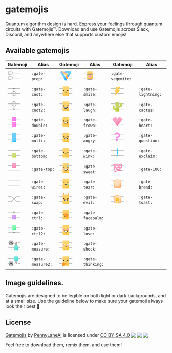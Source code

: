 # gatemojis

Quantum algorithm design is hard. Express your feelings through quantum circuits with Gatemojis™. Download and use Gatemojis across Slack, Discord, and anywhere else that supports custom emojis!

## Available gatemojis

Gatemoji | Alias | Gatemoji | Alias | Gatemoji | Alias
-------- | ----- | -------- | ----- | -------- | -----
<img src="gatemojis/gate-prep.png" width="40" height="40" alt="prep"/> | `:gate-prep:` | <img src="gatemojis/gate-pl.png" width="40" height="40" alt="pl"/> | <img src="gatemojis/gate-vegemite.png" width="40" height="40" alt="vegemite"/> | `:gate-vegemite:`
<img src="gatemojis/gate-cnot.png" width="40" height="40" alt="cnot"/> | `:gate-cnot:` | <img src="gatemojis/gate-smile.png" width="40" height="40" alt="smile"/> | `:gate-smile:` | <img src="gatemojis/gate-lightning.png" width="40" height="40" alt="lightning"/> | `:gate-lightning:`
<img src="gatemojis/gate-cnot2.png" width="40" height="40" alt="cnot2"/> | `:gate-cnot2:` | <img src="gatemojis/gate-laugh.png" width="40" height="40" alt="laugh"/> | `:gate-laugh:` | <img src="gatemojis/gate-cactus.png" width="40" height="40" alt="cactus"/> | `:gate-cactus:`
<img src="gatemojis/gate-double.png" width="40" height="40" alt="double"/> | `:gate-double:` | <img src="gatemojis/gate-frown.png" width="40" height="40" alt="frown"/> | `:gate-frown:` | <img src="gatemojis/gate-heart.png" width="40" height="40" alt="heart"/> | `:gate-heart:`
<img src="gatemojis/gate-multi.png" width="40" height="40" alt="multi"/> | `:gate-multi:` | <img src="gatemojis/gate-angry.png" width="40" height="40" alt="angry"/> | `:gate-angry:` | <img src="gatemojis/gate-questions.png" width="40" height="40" alt="question"/> | `:gate-question:`
<img src="gatemojis/gate-bottom.png" width="40" height="40" alt="bottom"/> | `:gate-bottom:` | <img src="gatemojis/gate-wink.png" width="40" height="40" alt="wink"/> | `:gate-wink:` | <img src="gatemojis/gate-exclaim.png" width="40" height="40" alt="exclaim"/> | `:gate-exclaim:`
<img src="gatemojis/gate-top.png" width="40" height="40" alt="top"/> | `:gate-top:` | <img src="gatemojis/gate-sweat.png" width="40" height="40" alt="sweat"/> | `:gate-sweat:` | <img src="gatemojis/gate-100.png" width="40" height="40" alt="100"/> | `:gate-100:`
<img src="gatemojis/gate-wires.png" width="40" height="40" alt="wires"/> | `:gate-wires:` | <img src="gatemojis/gate-tear.png" width="40" height="40" alt="tear"/> | `:gate-tear:` | <img src="gatemojis/gate-bread.png" width="40" height="40" alt="bread"/> | `:gate-bread:`
<img src="gatemojis/gate-swap.png" width="40" height="40" alt="swap"/> | `:gate-swap:` | <img src="gatemojis/gate-evil.png" width="40" height="40" alt="evil"/> | `:gate-evil:` | <img src="gatemojis/gate-toast.png" width="40" height="40" alt="toast"/> | `:gate-toast:`
<img src="gatemojis/gate-ctrl.png" width="40" height="40" alt="ctrl"/> | `:gate-ctrl:` | <img src="gatemojis/gate-facepalm.png" width="40" height="40" alt="facepalm"/> | `:gate-facepalm:`
<img src="gatemojis/gate-ctrl2.png" width="40" height="40" alt="ctrl2"/> | `:gate-ctrl2:` | <img src="gatemojis/gate-love.png" width="40" height="40" alt="love"/> | `:gate-love:`
<img src="gatemojis/gate-measure.png" width="40" height="40" alt="measure"/> | `:gate-measure:` | <img src="gatemojis/gate-shock.png" width="40" height="40" alt="shock"/> | `:gate-shock:`
<img src="gatemojis/gate-measure2.png" width="40" height="40" alt="measure2"/> | `:gate-measure2:` | <img src="gatemojis/gate-thinking.png" width="40" height="40" alt="thinking"/> | `:gate-thinking:`


## Image guidelines.

Gatemojis are designed to be legible on both light or dark backgrounds, and at a small size. Use the guideline below to make sure your gatemoji always look their best 💄

## License

 <p xmlns:cc="http://creativecommons.org/ns#"
 xmlns:dct="http://purl.org/dc/terms/"><a property="dct:title"
 rel="cc:attributionURL"
 href="https://github.com/PennyLaneAI/gatemojis">Gatemojis</a> by <a
 rel="cc:attributionURL dct:creator" property="cc:attributionName"
 href="https://pennylane.ai">PennyLaneAI</a> is licensed under <a
 href="http://creativecommons.org/licenses/by-sa/4.0/?ref=chooser-v1"
 target="_blank" rel="license noopener noreferrer"
 style="display:inline-block;">CC BY-SA 4.0<img
 style="height:22px!important;margin-left:3px;vertical-align:text-bottom;"
 src="https://mirrors.creativecommons.org/presskit/icons/cc.svg?ref=chooser-v1"><img
 style="height:22px!important;margin-left:3px;vertical-align:text-bottom;"
 src="https://mirrors.creativecommons.org/presskit/icons/by.svg?ref=chooser-v1"><img
 style="height:22px!important;margin-left:3px;vertical-align:text-bottom;"
 src="https://mirrors.creativecommons.org/presskit/icons/sa.svg?ref=chooser-v1"></a></p>

 Feel free to download them, remix them, and use them!

